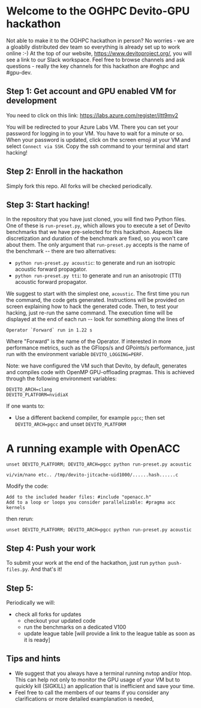# Welcome to the OGHPC Devito-GPU hackathon

Not able to make it to the OGHPC hackathon in person? No worries - we are a gloablly distributed dev team so everything is already set up to work online :-)
At the top of our website, https://www.devitoproject.org/, you will see a link to our Slack workspace. Feel free to browse channels and ask questions - really the key channels for this hackathon are \#oghpc and \#gpu-dev. 

## Step 1: Get account and GPU enabled VM for development
You need to click on this link:
https://labs.azure.com/register/jltt9mv2

You will be redirected to your Azure Labs VM.
There you can set your password for logging in to your VM.
You have to wait for a minute or so.
When your password is updated, click on the screen emoji at your VM and select
`Connect via SSH`. Copy the ssh command to your terminal
and start hacking!

## Step 2: Enroll in the hackathon
Simply fork this repo. All forks will be checked periodically.

## Step 3: Start hacking!
In the repository that you have just cloned, you will find two Python files.
One of these is `run-preset.py`, which allows you to execute a set of Devito
benchmarks that we have pre-selected for this hackathon. Aspects like
discretization and duration of the benchmark are fixed, so you won't care about
them. The only argument that `run-preset.py` accepts is the name of the
benchmark -- there are two alternatives:

* `python run-preset.py acoustic`: to generate and run an isotropic acoustic
  forward propagator.
* `python run-preset.py tti`: to generate and run an anisotropic (TTI) acoustic
  forward propagator.

We suggest to start with the simplest one, `acoustic`.  The first time you run
the command, the code gets generated. Instructions will be provided on screen
explaining how to hack the generated code. Then, to test your hacking, just
re-run the same command. The execution time will be displayed at the end of
each run -- look for something along the lines of
```
Operator `Forward` run in 1.22 s
```
Where "Forward" is the name of the Operator. If interested in more performance
metrics, such as the GFlops/s and GPoints/s performance, just run with the
environment variable ``DEVITO_LOGGING=PERF``.

Note: we have configured the VM such that Devito, by default, generates and
compiles code with OpenMP GPU-offloading pragmas. This is achieved through the
following environment variables:

```
DEVITO_ARCH=clang
DEVITO_PLATFORM=nvidiaX
```

If one wants to:

* Use a different backend compiler, for example `pgcc`; then set `DEVITO_ARCH=pgcc` and unset `DEVITO_PLATFORM`

# A running example with OpenACC
```
unset DEVITO_PLATFORM; DEVITO_ARCH=pgcc python run-preset.py acoustic

vi/vim/nano etc.. /tmp/devito-jitcache-uid1000/......hash......c
```
Modify the code:
```
Add to the included header files: #include "openacc.h"
Add to a loop or loops you consider parallelizable: #pragma acc kernels
```
then rerun:
```
unset DEVITO_PLATFORM; DEVITO_ARCH=pgcc python run-preset.py acoustic
```


## Step 4: Push your work
To submit your work at the end of the hackathon, just run `python
push-files.py`.  And that's it!

## Step 5:
Periodically we will:
* check all forks for updates
  * checkout your updated code
  * run the benchmarks on a dedicated V100
  * update league table [will provide a link to the league table as soon as it is ready]


## Tips and hints

- We suggest that you always have a terminal running nvtop and/or htop. This can help not
only to monitor the GPU usage of your VM but to quickly kill (SIGKILL) an application that is inefficient and
save your time.
- Feel free to call the members of our teams if you consider any clarifications or more detailed examplanation is needed,
